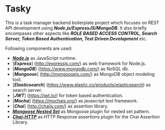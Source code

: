 # Tasky
This is a task manager backend boilerplate project which focuses on REST API development using ***Node.js/ExpressJS/MongoDB***. It also briefly encompases other aspects like ***ROLE BASED ACCESS CONTROL, Search Server, Token Based Authentication, Test Driven Development*** etc.

Following components are used:
- [***Node.js***](https://nodejs.org/en/) as JavaScript runtime.
- [***Express***] (http://expressjs.com/) as web framework for Node.js.
- [***MongoDB***] (https://www.mongodb.com/) as NoSQL db.
- [***Mongoose***] (http://mongoosejs.com/) as MongoDB object modeling tool.
- [***Elasticsearch***] (https://www.elastic.co/products/elasticsearch) as search server.
- [***JWT***] (https://jwt.io/) for token based authentication.
- [***Mocha***] (https://mochajs.org/) as javascript test framework.
- [***Chai***] (http://chaijs.com/) as assertion library.
- [***Mongoose Nested Set***](https://github.com/groupdock/mongoose-nested-set) as Mongoose plugin for nested set pattern.
- [***Chai-HTTP***](https://github.com/chaijs/chai-http) as HTTP Response assertions plugin for the Chai Assertion Library.
